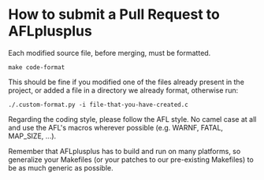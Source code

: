 # How to submit a Pull Request to AFLplusplus

Each modified source file, before merging, must be formatted.

```
make code-format
```

This should be fine if you modified one of the files already present in the
project, or added a file in a directory we already format, otherwise run:

```
./.custom-format.py -i file-that-you-have-created.c
```

Regarding the coding style, please follow the AFL style.
No camel case at all and use the AFL's macros wherever possible 
(e.g. WARNF, FATAL, MAP_SIZE, ...).

Remember that AFLplusplus has to build and run on many platforms, so
generalize your Makefiles (or your patches to our pre-existing Makefiles)
to be as much generic as possible.
